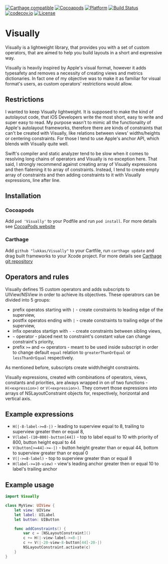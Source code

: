 [![Carthage compatible](https://img.shields.io/badge/Carthage-Compatible-brightgreen.svg?style=flat)](https://github.com/Carthage/Carthage)
[![Cocoapods](https://img.shields.io/cocoapods/v/Visually.svg?style=flat)](https://cocoapods.org/pods/Visually)
[![Platform](https://img.shields.io/cocoapods/p/Visually.svg?style=flat)](https://cocoapods.org/pods/Visually)
[![Build Status](https://travis-ci.org/lukkas/Visually.svg)](https://travis-ci.org/codecov/example-swift) 
[![codecov.io](https://codecov.io/gh/lukkas/Visually/branch/master/graphs/badge.svg)](https://codecov.io/gh/codecov/example-swift/branch/master)
[![License](https://img.shields.io/cocoapods/l/Visually.svg?style=flat)](https://cocoapods.org/pods/Visually)

# Visually

Visually is a lightweight library, that provides you with a set of custom operators, that are aimed to help you build layouts in a short and expressive way. 

Visually is heavily inspired by Apple's visual format, however it adds typesafety and removes a necessity of creating views and metrics dictionaries. In fact one of my objective was to make it as familiar for visual format's users, as custom operators' restrictions would allow.

## Restrictions

I wanted to keep Visually lightweight. It is supposed to make the kind of autolayout code, that iOS Developers write the most short, easy to write and super easy to read. My purpose wasn't to mimic all the functionality of Apple's autolayout frameworks, therefore there are kinds of constraints that can't be created with Visually, like relations between views' widths/heights or centering constraints. For those I tend to use Apple's anchor API, which blends with Visually quite well.

Swift's compiler and static analyzer tend to be slow when it comes to resolving long chains of operators and Visually is no exception here. That said, I strongly recommend against creating array of Visually expressions and then flatening it to array of constraints. Instead, I tend to create empty array of constraints and then adding constraints to it with Visually expressions, line after line.

## Installation

### Cocoapods

Add `pod 'Visually'` to your Podfile and run `pod install`.
For more details see [CocoaPods website](http://cocoapods.org)

### Carthage

Add `github "lukkas/Visually"` to your Cartfile, run `carthage update` and drag built frameworks to your Xcode project.
For more details see [Carthage git repository](https://github.com/Carthage/Carthage)

## Operators and rules

Visually defines 15 custom operators and adds subscripts to UIView/NSView in order to achieve its objectives. These operatrors can be divided into 5 groups:
- prefix operatos starting with `|` - create constraints to leading edge of the superview,
- postfix operatos ending with `|` - create constraints to trailing edge of the superview,
- infix operatos startign with `-` - create constraints between sibling views,
- `~` operator - placed next to constraint's constant value can change constraint's priority,
- prefix `>=` and `<=` operators - meant to be used inside subscript in order to change default `equal` relation to `greaterThanOrEqual` or `lessThanOrEqual` respectively.

As mentioned before, subscripts create width/height constraints.

Visually expressions, created with combinations of operators, views, constants and priorities, are always wrapped in on of two functions - `H(<expression>)` or `V(<expression>)`. They convert those expressions into arrays of NSLayoutConstraint objects for, respectively, horizontal and vertical axis.

## Example expressions

- `H(|-8-label->=8-|)` - leading to superview equal to 8, trailing to superview greater then or equal 8,
- `V(label-(10~800)-button[44])` - top to label equal to 10 with priority of 800, button height equal to 44
- `V(button[>=44]->=-|)` - button height greater than or equal 44, bottom to superview greater than or equal 0
- `V(|->=8-label)` - top to superview greater than or equal 8
- `H(label->=10-view)` - view's leading anchor greater then or equal 10 to label's trailing anchor

## Example usage

```swift
import Visually

class MyView: UIView {
    let view: UIView
    let label: UILabel
    let button: UIButton

    func addConstraints() {
        var c = [NSLayoutConstraint]()
        c += H(|-view-label->=8-|)
        c += V(|-20-view-8-button[44]-20-|)
        NSLayoutConstraint.activate(c)
    }
}
```
